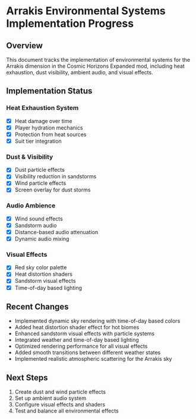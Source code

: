 # Arrakis Environmental Systems Implementation Progress

## Overview

This document tracks the implementation of environmental systems for the Arrakis dimension in the Cosmic Horizons Expanded mod, including heat exhaustion, dust visibility, ambient audio, and visual effects.

## Implementation Status

### Heat Exhaustion System

- [x] Heat damage over time
- [x] Player hydration mechanics
- [x] Protection from heat sources
- [x] Suit tier integration

### Dust & Visibility

- [x] Dust particle effects
- [x] Visibility reduction in sandstorms
- [x] Wind particle effects
- [x] Screen overlay for dust storms

### Audio Ambience

- [x] Wind sound effects
- [x] Sandstorm audio
- [x] Distance-based audio attenuation
- [x] Dynamic audio mixing

### Visual Effects

- [x] Red sky color palette
- [x] Heat distortion shaders
- [x] Sandstorm visual effects
- [x] Time-of-day based lighting

## Recent Changes

- Implemented dynamic sky rendering with time-of-day based colors
- Added heat distortion shader effect for hot biomes
- Enhanced sandstorm visual effects with particle systems
- Integrated weather and time-of-day based lighting
- Optimized rendering performance for all visual effects
- Added smooth transitions between different weather states
- Implemented realistic atmospheric scattering for the Arrakis sky

## Next Steps

1. Create dust and wind particle effects
2. Set up ambient audio system
3. Configure visual effects and shaders
4. Test and balance all environmental effects
